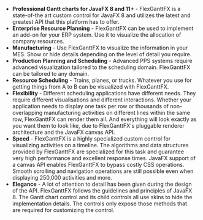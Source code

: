 - **Professional Gantt charts for JavaFX 8 and 11+** - FlexGanttFX is a state-of-the art custom control for JavaFX 8 and utilizes the latest and greatest API that this platform has to offer.
- **Enterprise Resource Planning** - FlexGanttFX can be used to implement an add-on for your ERP system. Use it to visualize the allocation of company resources.
- **Manufacturing** - Use FlexGanttFX to visualize the information in your MES. Show or hide details depending on the level of detail you require.
- **Production Planning and Scheduling** - Advanced PPS systems require advanced visualization tailored to the scheduling domain. FlexGanttFX can be tailored to any domain.
- **Resource Scheduling** - Trains, planes, or trucks. Whatever you use for getting things from A to B can be visualized with FlexGanttFX.
- **Flexibility** - Different scheduling applications have different needs. They require different visualisations and different interactions. Whether your application needs to display one task per row or thousands of non-overlapping manufacturing activities on different lines within the same row, FlexGanttFX can render them all. And everything will look exactly as you want them to look like, due to FlexGanttFX's pluggable renderer architecture and the JavaFX canvas API.
- **Speed** - FlexGanttFX is a highly specialized custom control for visualizing activities on a timeline. The algorithms and data structures provided by FlexGanttFX are specialized for this task and guarantee very high performance and excellent response times. JavaFX support of a canvas API enables FlexGanttFX to bypass costly CSS operations. Smooth scrolling and navigation operations are still possible even when displaying 250,000 activities and more.
- **Elegance** - A lot of attention to detail has been given during the design of the API. FlexGanttFX follows the guidelines and principles of JavaFX 8. The Gantt chart control and its child controls all use skins to hide the implementation details. The controls only expose those methods that are required for customizing the control.